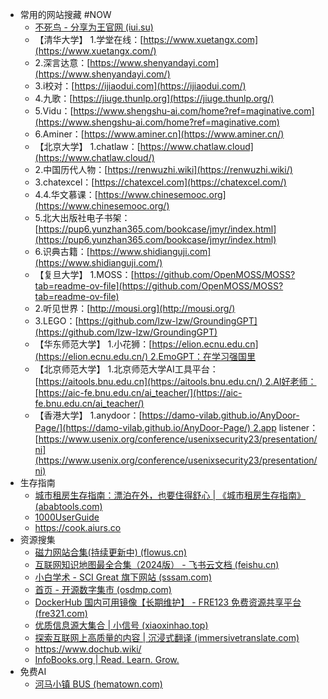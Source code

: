 - 常用的网站搜藏 #NOW
	- [不死鸟 - 分享为王官网 (iui.su)](https://iui.su/)
	- 【清华大学】 1.学堂在线：[https://www.xuetangx.com](https://www.xuetangx.com/)
	- 2.深言达意：[https://www.shenyandayi.com](https://www.shenyandayi.com/)
	- 3.i校对：[https://ijiaodui.com](https://ijiaodui.com/)
	- 4.九歌：[https://jiuge.thunlp.org](https://jiuge.thunlp.org/)
	- 5.Vidu：[https://www.shengshu-ai.com/home?ref=maginative.com](https://www.shengshu-ai.com/home?ref=maginative.com)
	- 6.Aminer：[https://www.aminer.cn](https://www.aminer.cn/)
	- 【北京大学】 1.chatlaw：[https://www.chatlaw.cloud](https://www.chatlaw.cloud/)
	- 2.中国历代人物：[https://renwuzhi.wiki](https://renwuzhi.wiki/)
	- 3.chatexcel：[https://chatexcel.com](https://chatexcel.com/)
	- 4.4.华文慕课：[https://www.chinesemooc.org](https://www.chinesemooc.org/)
	- 5.北大出版社电子书架：[https://pup6.yunzhan365.com/bookcase/jmyr/index.html](https://pup6.yunzhan365.com/bookcase/jmyr/index.html)
	- 6.识典古籍：[https://www.shidianguji.com](https://www.shidianguji.com/)
	- 【复旦大学】 1.MOSS：[https://github.com/OpenMOSS/MOSS?tab=readme-ov-file](https://github.com/OpenMOSS/MOSS?tab=readme-ov-file)
	- 2.听见世界：[http://mousi.org](http://mousi.org/)
	- 3.LEGO：[https://github.com/lzw-lzw/GroundingGPT](https://github.com/lzw-lzw/GroundingGPT)
	- 【华东师范大学】 1.小花狮：[https://elion.ecnu.edu.cn](https://elion.ecnu.edu.cn/) 2.EmoGPT：在学习强国里
	- 【北京师范大学】 1.北京师范大学AI工具平台：[https://aitools.bnu.edu.cn](https://aitools.bnu.edu.cn/) 2.AI好老师：[https://aic-fe.bnu.edu.cn/ai_teacher/](https://aic-fe.bnu.edu.cn/ai_teacher/)
	- 【香港大学】 1.anydoor：[https://damo-vilab.github.io/AnyDoor-Page/](https://damo-vilab.github.io/AnyDoor-Page/) 2.app listener：[https://www.usenix.org/conference/usenixsecurity23/presentation/ni](https://www.usenix.org/conference/usenixsecurity23/presentation/ni)
- 生存指南
	- [城市租房生存指南：漂泊在外，也要住得舒心 | 《城市租房生存指南》 (ababtools.com)](https://zufang.ababtools.com/about)
	- [1000UserGuide](https://1000userguide.com/#/)
	- https://cook.aiurs.co
- 资源搜集
	- [磁力网站合集(持续更新中) (flowus.cn)](https://flowus.cn/kuhehe/share/f14e4986-2fdd-4a49-8beb-09657b28af68)
	- [互联网知识地图最全合集（2024版） - 飞书云文档 (feishu.cn)](https://yunyinghui.feishu.cn/wiki/QrvDwaNt4icE2qkZTPSccNKInhh)
	- [小白学术 - SCI Great 旗下网站 (sssam.com)](https://www.sssam.com/)
	- [首页 - 开源数字集市 (osdmp.com)](https://osdmp.com/)
	- [DockerHub 国内可用镜像【长期维护】 - FRE123 免费资源共享平台 (fre321.com)](https://www.fre321.com/docker_proxy_list)
	- [优质信息源大集合 | 小信号 (xiaoxinhao.top)](https://xiaoxinhao.top/article/goodnews)
	- [探索互联网上高质量的内容 | 沉浸式翻译 (immersivetranslate.com)](https://immersivetranslate.com/docs/sites/)
	- https://www.dochub.wiki/
	- [InfoBooks.org | Read. Learn. Grow.](https://www.infobooks.org/)
- 免费AI
	- [河马小镇 BUS (hematown.com)](https://bus.hematown.com/list)